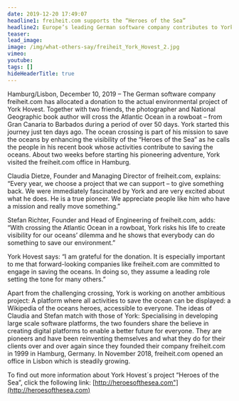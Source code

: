 ```yaml
---
date: 2019-12-20 17:49:07
headline1: freiheit.com supports the “Heroes of the Sea”
headline2: Europe’s leading German software company contributes to York Hovest’s project of crossing of the Atlantic Ocean by rowboat.
teaser:
lead_image:
image: /img/what-others-say/freiheit_York_Hovest_2.jpg
vimeo: 
youtube:
tags: []
hideHeaderTitle: true
---
```


Hamburg/Lisbon, December 10, 2019 – The German software company freiheit.com has allocated a donation to the actual environmental project of York Hovest. Together with two friends, the photographer and National Geographic book author will cross the Atlantic Ocean in a rowboat – from Gran Canaria to Barbados during a period of over 50 days. York started this journey just ten days ago. The ocean crossing is part of his mission to save the oceans by enhancing the visibility of the “Heroes of the Sea” as he calls the people in his recent book whose activities contribute to saving the oceans. About two weeks before starting his pioneering adventure, York visited the freiheit.com office in Hamburg.

Claudia Dietze, Founder and Managing Director of freiheit.com, explains: “Every year, we choose a project that we can support – to give something back. We were immediately fascinated by York and are very excited about what he does. He is a true pioneer. We appreciate people like him who have a mission and really move something.”

Stefan Richter, Founder and Head of Engineering of freiheit.com, adds: “With crossing the Atlantic Ocean in a rowboat, York risks his life to create visibility for our oceans’ dilemma and he shows that everybody can do something to save our environment.”

York Hovest says: “I am grateful for the donation. It is especially important to me that forward-looking companies like freiheit.com are committed to engage in saving the oceans. In doing so, they assume a leading role setting the tone for many others.”

Apart from the challenging crossing, York is working on another ambitious project: A platform where all activities to save the ocean can be displayed: a Wikipedia of the oceans heroes, accessible to everyone. The ideas of Claudia and Stefan match with those of York: Specialising in developing large scale software platforms, the two founders share the believe in creating digital platforms to enable a better future for everyone. They are pioneers and have been reinventing themselves and what they do for their clients over and over again since they founded their company freiheit.com in 1999 in Hamburg, Germany. In November 2018, freiheit.com opened an office in Lisbon which is steadily growing.

To find out more information about York Hovest´s project “Heroes of the Sea”, click the following link: [http://heroesofthesea.com"](http://heroesofthesea.com)


